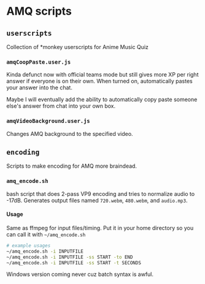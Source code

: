 # AMQ scripts

## `userscripts`

Collection of \*monkey userscripts for Anime Music Quiz

### `amqCoopPaste.user.js`

Kinda defunct now with official teams mode but still gives more XP per right answer if everyone is on their own.
When turned on, automatically pastes your answer into the chat.

Maybe I will eventually add the ability to automatically copy paste someone else's answer from chat into your own box.

### `amqVideoBackground.user.js`

Changes AMQ background to the specified video.

## `encoding`

Scripts to make encoding for AMQ more braindead.

### `amq_encode.sh`

bash script that does 2-pass VP9 encoding and tries to normalize audio to -17dB. Generates output files named `720.webm`, `480.webm`, and `audio.mp3`.

#### Usage

Same as ffmpeg for input files/timing. Put it in your home directory so you can call it with `~/amq_encode.sh`

```bash
# example usages
~/amq_encode.sh -i INPUTFILE
~/amq_encode.sh -i INPUTFILE -ss START -to END
~/amq_encode.sh -i INPUTFILE -ss START -t SECONDS
```

Windows version coming never cuz batch syntax is awful.
